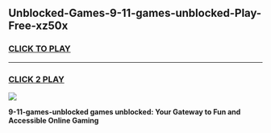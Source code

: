 
## Unblocked-Games-9-11-games-unblocked-Play-Free-xz50x
<h3>
<a href="https://premium76.site?title=9-11-games-unblocked&ref=23A">CLICK TO PLAY</a></h3>
<hr>

<h3>
<a href="https://premium76.site?title=9-11-games-unblocked&ref=23A">CLICK 2 PLAY</a>
  
</h3>

<a href="https://premium76.site?title=9-11-games-unblocked&ref=23A"><img src="https://clearcache.store/games.png"></a>


**9-11-games-unblocked games unblocked: Your Gateway to Fun and Accessible Online Gaming**

